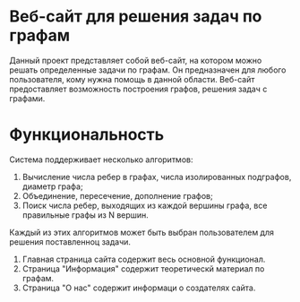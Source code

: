# Веб-сайт для решения задач по графам
Данный проект представляет собой веб-сайт, на котором можно решать определенные задачи по графам. Он предназначен для любого пользователя, кому нужна помощь в данной области. Веб-сайт предоставляет возможность построения графов, решения задач с графами.
# Функциональность
Система поддерживает несколько алгоритмов:
1) Вычисление числа ребер в графах, числа изолированных подграфов, диаметр графа;
2) Объединение, пересечение, дополнение графов;
3) Поиск числа ребер, выходящих из каждой вершины графа, все правильные графы из N вершин.

Каждый из этих алгоритмов может быть выбран пользователем для решения поставленноц задачи.
1) Главная страница сайта содержит весь основной функционал.
2) Страница "Информация" содержит теоретическй материал по графам.
3) Страница "О нас" содержит информаци о создателях сайта.
